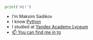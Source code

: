 ``` python
print('Hi!')
```
- I’m Maksim Sadikov
- I know [Python](https://www.python.org)
- I studied at [Yandex Academy Lyceum](https://academy.yandex.ru/lyceum/)
- [📫 You can find me in tg](https://t.me/Wyankx)
